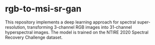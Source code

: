 # rgb-to-msi-sr-gan
This repository implements a deep learning approach for spectral super-resolution, transforming 3-channel RGB images into 31-channel hyperspectral images. The model is trained on the NTIRE 2020 Spectral Recovery Challenge dataset.
